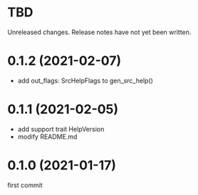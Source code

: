 TBD
===
Unreleased changes. Release notes have not yet been written.

0.1.2 (2021-02-07)
=====

* add out_flags: SrcHelpFlags to gen_src_help()

0.1.1 (2021-02-05)
=====

* add support trait HelpVersion
* modify README.md

0.1.0 (2021-01-17)
=====
first commit
